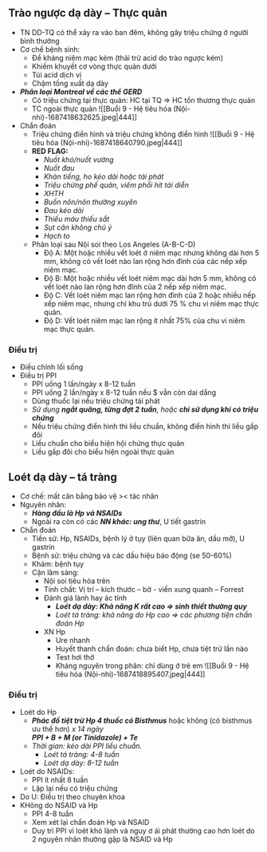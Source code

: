 ## Trào ngược dạ dày – Thực quản
- TN DD-TQ có thể xảy ra vào ban đêm, không gây triệu chứng ở người bình thường
- Cơ chế bệnh sinh:
	- Đề kháng niêm mạc kém (thải trừ acid do trào ngược kém)
	- Khiếm khuyết cơ vòng thực quản dưới
	- Túi acid dịch vị
	- Chậm tống xuất dạ dày
- **_Phân loại Montreal về các thể GERD_**
	- Có triệu chứng tại thực quản: HC tại TQ => HC tổn thương thực quản
	- TC ngoài thực quản
![[Buổi 9 - Hệ tiêu hóa (Nội-nhi)-1687418632625.jpeg|444]]
- Chẩn đoán
	- Triệu chứng điển hình và triệu chứng không điển hình
![[Buổi 9 - Hệ tiêu hóa (Nội-nhi)-1687418640790.jpeg|444]]
	- **RED FLAG:**
		- _Nuốt khó/nuốt vướng_
		- _Nuốt đau_
		- _Khàn tiếng, ho kéo dài hoặc tái phát_
		- _Triệu chứng phế quản, viêm phổi hít tái diễn_
		- _XHTH_
		- _Buồn nôn/nôn thường xuyên_
		- _Đau kéo dài_
		- _Thiếu máu thiếu sắt_
		- _Sụt cân không chủ ý_
		- _Hạch to_
	- Phân loại sau Nội soi theo Los Angeles (A-B-C-D)
		- Độ A: Một hoặc nhiều vết loét ở niêm mạc nhưng không dài hơn 5 mm, không có vết loét nào lan rộng hơn đỉnh của các nếp xếp niêm mạc.
		- Độ B: Một hoặc nhiều vết loét niêm mạc dài hơn 5 mm, không có vết loét nào lan rộng hơn đỉnh của 2 nếp xếp niêm mạc.
		- Độ C: Vết loét niêm mạc lan rộng hơn đỉnh của 2 hoặc nhiều nếp xếp niêm mạc, nhưng chỉ khu trú dưới 75 % chu vi niêm mạc thực quản.
		- Độ D: Vết loét niêm mạc lan rộng ít nhất 75% của chu vi niêm mạc thực quản.
### Điều trị
- Điều chỉnh lối sống
- Điều trị PPI
	- PPI uống 1 lần/ngày x 8-12 tuần
	- PPI uống 2 lần/ngày x 8-12 tuần nếu $ vẫn còn dai dẳng
	- Dùng thuốc lại nếu triệu chứng tái phát
	- _Sử dụng **ngắt quãng, từng đợt 2 tuần**, hoặc **chỉ sử dụng khi có triệu chứng**_
	- Nếu triệu chứng điển hình thì liều chuẩn, không điển hình thì liều gấp đôi
	- Liều chuẩn cho biểu hiện hội chứng thực quản  
	- Liều gấp đôi cho biểu hiện ngoài thực quản
## Loét dạ dày – tá tràng
- Cơ chế: mất cân bằng bảo vệ >< tác nhân
- Nguyên nhân:
	- **_Hàng đầu là Hp và NSAIDs_**
	- Ngoài ra còn có các **_NN khác: ung thư_**, U tiết gastrin
- Chẩn đoán
	- Tiền sử: Hp, NSAIDs, bệnh lý ở tụy (liên quan bữa ăn, dầu mỡ), U gastrin
	- Bệnh sử: triệu chứng và các dấu hiệu báo động (se 50-60%)
	- Khám: bệnh tụy
	- Cận lâm sàng:
		- Nội soi tiêu hóa trên
		- Tính chất: Vị trí – kích thước – bờ - viền xung quanh – Forrest
		- Đánh giá lành hay ác tính
			- **_Loét dạ dày: Khả năng K rất cao => sinh thiết thường quy_**
			- _Loét tá tràng: khả năng do Hp cao => các phương tiện chẩn đoán Hp_
		- XN Hp
			- Ure nhanh
			- Huyết thanh chẩn đoán: chưa biết Hp, chưa tiệt trừ lần nào
			- Test hơi thở
			- Kháng nguyên trong phân: chỉ dùng ở trẻ em
![[Buổi 9 - Hệ tiêu hóa (Nội-nhi)-1687418895407.jpeg|444]]
### Điều trị
- Loét do Hp
	- **_Phác đồ tiệt trừ Hp 4 thuốc có Bisthmus_** hoặc không (có bisthmus ưu thế hơn) _x 14 ngày  
	**PPI + B + M (or Tinidazole) + Te**_
	- _Thời gian: kéo dài PPI liều chuẩn._
		- _Loét tá tràng: 4-8 tuần_
		- _Loét dạ dày: 8-12 tuần_
- Loét do NSAIDs:
	- PPI ít nhất 8 tuần
	- Lặp lại nếu có triệu chứng
- Do U: Điều trị theo chuyên khoa
- KHông do NSAID và Hp
	- PPI 4-8 tuần
	- Xem xét lại chẩn đoán Hp và NSAID
	- Duy trì PPI vì loét khó lành và nguy ơ ái phát thường cao hơn loét do 2 nguyên nhân thường gặp là NSAID và Hp